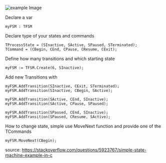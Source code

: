 
![example Image](https://i.stack.imgur.com/IAXY4.gif)

Declare a var
```delphi
myFSM : TFSM
```
Declare type of your states and commands
```delphi
TProcessState = (SInactive, SActive, SPaused, STerminated);
TCommand = (CBegin, CEnd, CPause, CResume, CExit);
```
Define how many transitions and which starting state
```delphi
myFSM := TFSM.Create(6, SInactive);
```
Add new  Transitions with
```delphi
myFSM.AddTransition(SInactive, CExit, STerminated);
myFSM.AddTransition(SInactive, CBegin, SActive);

myFSM.AddTransition(SActive, CEnd, SInactive);
myFSM.AddTransition(SActive, CPause, SPaused);

myFSM.AddTransition(SPaused, CEnd, SInactive);
myFSM.AddTransition(SPaused, CResume, SActive);
```
How to change state, simple use MoveNext function and provide one of the TCommands
```delphi
myFSM.MoveNext(CBegin);
```


source: https://stackoverflow.com/questions/5923767/simple-state-machine-example-in-c
